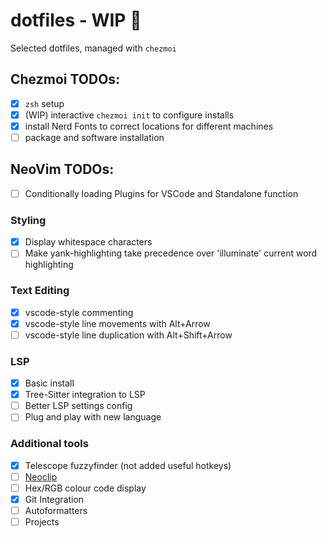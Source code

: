 # dotfiles - WIP :construction:

Selected dotfiles, managed with `chezmoi`

## Chezmoi TODOs:

- [x] `zsh` setup
- [x] (WIP) interactive `chezmoi init` to configure installs
- [x] install Nerd Fonts to correct locations for different machines
- [ ] package and software installation

## NeoVim TODOs:

- [ ] Conditionally loading Plugins for VSCode and Standalone function

### Styling
- [x] Display whitespace characters
- [ ] Make yank-highlighting take precedence over 'illuminate' current word highlighting

### Text Editing
- [x] vscode-style commenting
- [x] vscode-style line movements with Alt+Arrow
- [ ] vscode-style line duplication with Alt+Shift+Arrow

### LSP
- [x] Basic install
- [x] Tree-Sitter integration to LSP
- [ ] Better LSP settings config
- [ ] Plug and play with new language

### Additional tools
- [x] Telescope fuzzyfinder (not added useful hotkeys)
- [ ] [Neoclip](https://github.com/AckslD/nvim-neoclip.lua)
- [ ] Hex/RGB colour code display
- [x] Git Integration
- [ ] Autoformatters
- [ ] Projects
